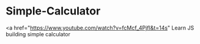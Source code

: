 # Simple-Calculator
<a href="https://www.youtube.com/watch?v=fcMcf_4PjfI&t=14s" Learn JS building simple calculator </a>
